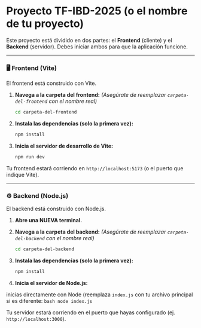 # Proyecto TF-IBD-2025 (o el nombre de tu proyecto)

Este proyecto está dividido en dos partes: el **Frontend** (cliente) y el **Backend** (servidor). Debes iniciar ambos para que la aplicación funcione.

---

### 🖥️ Frontend (Vite)

El frontend está construido con Vite.

1.  **Navega a la carpeta del frontend:**
    *(Asegúrate de reemplazar `carpeta-del-frontend` con el nombre real)*
    ```bash
    cd carpeta-del-frontend
    ```

2.  **Instala las dependencias (solo la primera vez):**
    ```bash
    npm install
    ```

3.  **Inicia el servidor de desarrollo de Vite:**
    ```bash
    npm run dev
    ```

Tu frontend estará corriendo en `http://localhost:5173` (o el puerto que indique Vite).

---

### ⚙️ Backend (Node.js)

El backend está construido con Node.js.

1.  **Abre una NUEVA terminal.**
2.  **Navega a la carpeta del backend:**
    *(Asegúrate de reemplazar `carpeta-del-backend` con el nombre real)*
    ```bash
    cd carpeta-del-backend
    ```

3.  **Instala las dependencias (solo la primera vez):**
    ```bash
    npm install
    ```

4.  **Inicia el servidor de Node.js:**


   inicias directamente con Node (reemplaza `index.js` con tu archivo principal si es diferente:
    ```bash
    node index.js
    ```

Tu servidor estará corriendo en el puerto que hayas configurado (ej. `http://localhost:3000`).
